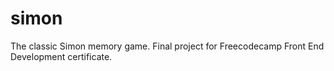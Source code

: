 # simon

The classic Simon memory game. Final project for Freecodecamp Front End Development certificate.